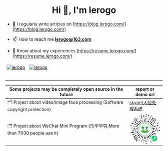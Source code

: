 <h1 align="center">Hi 👋, I'm lerogo</h1>

- 📝 I regularly write articles on [https://blog.lerogo.com/](https://blog.lerogo.com/)

- 📫 How to reach me **lerogo@163.com**

- 📄 Know about my experiences [https://resume.lerogo.com/](https://resume.lerogo.com/)

<a href="https://github.com/lerogo">
<img align="center" src="https://github-readme-stats.vercel.app/api?username=lerogo&show_icons=true&locale=en" alt="lerogo" height="180" style="margin: 5px; margin-bottom: 20px;" /></a>
<a href="https://github.com/lerogo">
<img align="center" src="https://github-readme-stats.vercel.app/api/top-langs/?username=lerogo&layout=compact&langs_count=20&locale=en" alt="lerogo" height="180"  style="margin: 5px; margin-bottom: 20px;"/>
</a>

---

| Some projects may be completely open source in the future  | report or demo url  |
| ------------------------ | ---------------------------------- |
| 🗂 Project about video/image face processing (Software copyright protection)  | [skynet人脸处理系统](https://lab.lerogo.com/skynet/) |
| 🗂 Project about WeChat Mini Program (乐学学导,More than 7000 people use it) | <img align="center" height="100"  alt="乐学学导微信小程序" src="./docs/_media/wxxcx_lxxd_logo.jpg"> |
